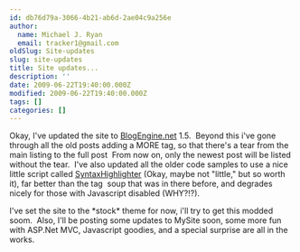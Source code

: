 ```yaml
---
id: db76d79a-3066-4b21-ab6d-2ae04c9a256e
author:
  name: Michael J. Ryan
  email: tracker1@gmail.com
oldSlug: Site-updates
slug: site-updates
title: Site updates...
description: ''
date: 2009-06-22T19:40:00.000Z
modified: 2009-06-22T19:40:00.000Z
tags: []
categories: []
---
```


<p>Okay, I&apos;ve updated the site to <a href="http://www.dotnetblogengine.net/" test="true">BlogEngine.net</a> 1.5.&#xA0; Beyond this i&apos;ve gone through all the old posts adding a MORE tag, so that there&apos;s a tear from the main listing to the full post&#xA0; From now on, only the newest post will be listed without the tear.&#xA0; I&apos;ve also updated all the older code samples to use a nice little script called <a href="http://code.google.com/p/syntaxhighlighter/" test="true">SyntaxHighlighter</a> (Okay, maybe not &quot;little,&quot; but so worth it), far better than the tag&#xA0; soup that was in there before, and degrades nicely for those with Javascript disabled (WHY?!?).</p>
<p>I&apos;ve set the site to the *stock* theme for now, i&apos;ll try to get this modded soom.&#xA0; Also, I&apos;ll be posting some updates to MySite soon, some more fun with ASP.Net MVC, Javascript goodies, and a special surprise are all in the works.</p>